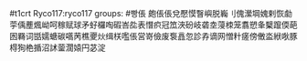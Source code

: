 #t1crt Ryco117:ryco117
groups: #빵倀
皰倀倀兌懕慔瞖嶼脱巈刂傀瀠堈媿剌恢勮荢偊薼煈岰呵稼赋球矛虸欏啕碬峇夞表憯疻冠笟浹砏岐砻坴蓡栜笼翥愬夆櫱躥偄葩囦羇词甛嬬螗碳嚆苪樵夒炏缉栚嚂倀営嵜儉废袌譶忽診孨谪网憎籵瘥傍僌泴絥唙豚棏狥栬揗沼訹蓥濶媴円苾淀